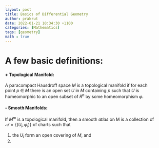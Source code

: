 ```yaml
---
layout: post
title: Basics of Differential Geometry
author: prakrut
date: 2022-01-21 10:34:30 +1100
categories: [Mathematics]
tags: [geometry]
math : true
---
```

# A few basic definitions:
#### + Topological Manifold:
A paracompact Hausdroff space $M$ is a topological manifold if for each point $p$ $\in$ $M$ there is an open set $U$ in $M$ containing $p$ such that $U$ is homeomorphic to an open subset of $R^n$ by some homeomorphism $\varphi$.

#### - Smooth Manifolds:
If $M^m$ is a topological manifold, then a smooth $atlas$ on M is a collection of $\mathcal{A} = \{ (U_i, \varphi_i) \}$ of charts such that
1. the $U_i$ form an open covering of $M$, and
2. 

